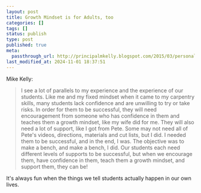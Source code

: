 ```yaml
---
layout: post
title: Growth Mindset is for Adults, too
categories: []
tags: []
status: publish
type: post
published: true
meta:
  passthrough_url: http://principalmkelly.blogspot.com/2015/03/personal-growth-mindset-experience.html
last_modified_at: 2024-11-01 18:37:51
---
```


Mike Kelly:


>I see a lot of parallels to my experience and the experience of our students. Like me and my fixed mindset when it came to my carpentry skills, many students lack confidence and are unwilling to try or take risks. In order for them to be successful, they will need encouragement from someone who has confidence in them and teaches them a growth mindset, like my wife did for me. They will also need a lot of support, like I got from Pete. Some may not need all of Pete's videos, directions, materials and cut lists, but I did. I needed them to be successful, and in the end, I was. The objective was to make a bench, and make a bench, I did. Our students each need different levels of supports to be successful, but when we encourage them, have confidence in them, teach them a growth mindset, and support them, they can be!



It's always fun when the things we tell students actually happen in our own lives.

